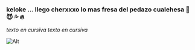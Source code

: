 ### keloke ... llego cherxxxo lo mas fresa del pedazo cualehesa 👋	:smiling_imp:	:sweat_drops: :fire:

*texto en cursiva*
_texto en cursiva_

![Alt](https://assets.stickpng.com/images/580b57fcd9996e24bc43c515.png)

<!--
**Cherxxxo/Cherxxxo** is a ✨ _special_ ✨ repository because its `README.md` (this file) appears on your GitHub profile.

Here are some ideas to get you started:

- 🔭 I’m currently working on ...
- 🌱 I’m currently learning ...
- 👯 I’m looking to collaborate on ...
- 🤔 I’m looking for help with ...
- 💬 Ask me about ...
- 📫 How to reach me: ...
- 😄 Pronouns: ...
- ⚡ Fun fact: ...
-->
